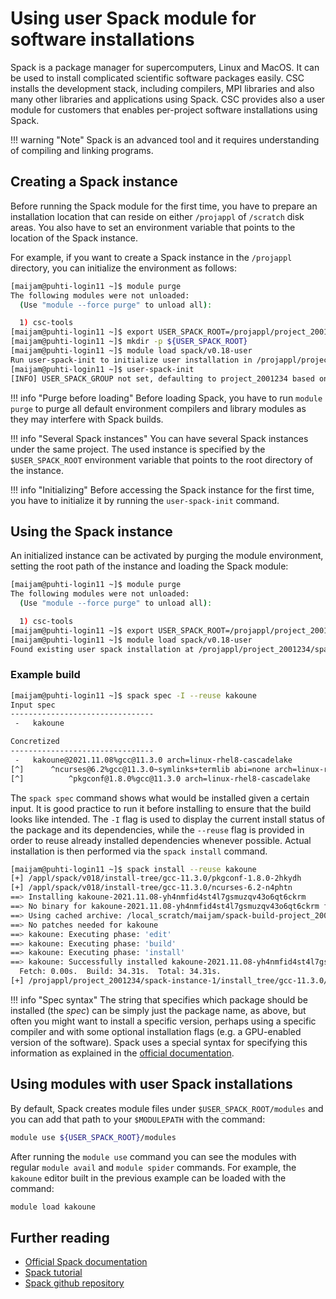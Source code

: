 # Using user Spack module for software installations

Spack is a package manager for supercomputers, Linux and MacOS. It can be used
to install complicated scientific software packages easily. CSC installs the
development stack, including compilers, MPI libraries and also many other
libraries and applications using Spack. CSC provides also a user module for
customers that enables per-project software installations using Spack.

!!! warning "Note"
    Spack is an advanced tool and it requires understanding of
    compiling and linking programs.

## Creating a Spack instance

Before running the Spack module for the first time, you have to prepare an
installation location that can reside on either `/projappl` of `/scratch` disk
areas. You also have to set an environment variable that points to the location
of the Spack instance.

For example, if you want to create a Spack instance in the `/projappl`
directory, you can initialize the environment as follows:

```bash
[maijam@puhti-login11 ~]$ module purge
The following modules were not unloaded:
  (Use "module --force purge" to unload all):

  1) csc-tools
[maijam@puhti-login11 ~]$ export USER_SPACK_ROOT=/projappl/project_2001234/spack-instance-1
[maijam@puhti-login11 ~]$ mkdir -p ${USER_SPACK_ROOT}
[maijam@puhti-login11 ~]$ module load spack/v0.18-user
Run user-spack-init to initialize user installation in /projappl/project_2001234/spack-instance-1
[maijam@puhti-login11 ~]$ user-spack-init
[INFO] USER_SPACK_GROUP not set, defaulting to project_2001234 based on target directory
```

!!! info "Purge before loading"
    Before loading Spack, you have to run `module purge` to purge all default
    environment compilers and library modules as they may interfere with Spack
    builds.

!!! info "Several Spack instances"
    You can have several Spack instances under the same project. The used
    instance is specified by the `$USER_SPACK_ROOT` environment variable that
    points to the root directory of the instance.

!!! info "Initializing"
    Before accessing the Spack instance for the first time, you have to
    initialize it by running the `user-spack-init` command.

## Using the Spack instance

An initialized instance can be activated by purging the module environment,
setting the root path of the instance and loading the Spack module:

```bash
[maijam@puhti-login11 ~]$ module purge
The following modules were not unloaded:
  (Use "module --force purge" to unload all):

  1) csc-tools
[maijam@puhti-login11 ~]$ export USER_SPACK_ROOT=/projappl/project_2001234/spack-instance-1
[maijam@puhti-login11 ~]$ module load spack/v0.18-user
Found existing user spack installation at /projappl/project_2001234/spack-instance-1
```

### Example build

```bash
[maijam@puhti-login11 ~]$ spack spec -I --reuse kakoune
Input spec
--------------------------------
 -   kakoune

Concretized
--------------------------------
 -   kakoune@2021.11.08%gcc@11.3.0 arch=linux-rhel8-cascadelake
[^]      ^ncurses@6.2%gcc@11.3.0~symlinks+termlib abi=none arch=linux-rhel8-cascadelake
[^]          ^pkgconf@1.8.0%gcc@11.3.0 arch=linux-rhel8-cascadelake
```

The `spack spec` command shows what would be installed given a certain input.
It is good practice to run it before installing to ensure that the build looks
like intended. The `-I` flag is used to display the current install status of
the package and its dependencies, while the `--reuse` flag is provided in order
to reuse already installed dependencies whenever possible. Actual installation
is then performed via the `spack install` command.

```bash
[maijam@puhti-login11 ~]$ spack install --reuse kakoune
[+] /appl/spack/v018/install-tree/gcc-11.3.0/pkgconf-1.8.0-2hkydh
[+] /appl/spack/v018/install-tree/gcc-11.3.0/ncurses-6.2-n4phtn
==> Installing kakoune-2021.11.08-yh4nmfid4st4l7gsmuzqv43o6qt6ckrm
==> No binary for kakoune-2021.11.08-yh4nmfid4st4l7gsmuzqv43o6qt6ckrm found: installing from source
==> Using cached archive: /local_scratch/maijam/spack-build-project_2002567/source-cache/_source-cache/archive/aa/aa30889d9da11331a243a8f40fe4f6a8619321b19217debac8f565e06eddb5f4.tar.bz2
==> No patches needed for kakoune
==> kakoune: Executing phase: 'edit'
==> kakoune: Executing phase: 'build'
==> kakoune: Executing phase: 'install'
==> kakoune: Successfully installed kakoune-2021.11.08-yh4nmfid4st4l7gsmuzqv43o6qt6ckrm
  Fetch: 0.00s.  Build: 34.31s.  Total: 34.31s.
[+] /projappl/project_2001234/spack-instance-1/install_tree/gcc-11.3.0/kakoune-2021.11.08-yh4nmf
```

!!! info "Spec syntax"
    The string that specifies which package should be installed (the *spec*) can
    be simply just the package name, as above, but often you might want to install
    a specific version, perhaps using a specific compiler and with some optional
    installation flags (e.g. a GPU-enabled version of the software). Spack uses
    a special syntax for specifying this information as explained in the [official
    documentation](https://spack.readthedocs.io/en/latest/basic_usage.html#specs-dependencies).

## Using modules with user Spack installations

By default, Spack creates module files under `$USER_SPACK_ROOT/modules`
and you can add that path to your `$MODULEPATH` with the command:

```bash
module use ${USER_SPACK_ROOT}/modules
```

After running the `module use` command you can see the modules with regular
`module avail` and `module spider` commands. For example, the `kakoune`
editor built in the previous example can be loaded with the command:

```bash
module load kakoune
```

## Further reading

- [Official Spack documentation](https://spack.readthedocs.io/en/latest/index.html)
- [Spack tutorial](https://spack.readthedocs.io/en/latest/tutorial.html)
- [Spack github repository](https://github.com/spack/spack)
